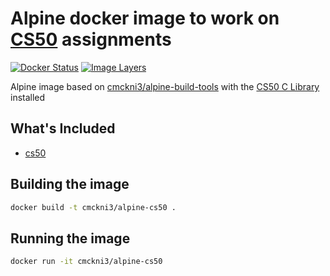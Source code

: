 # Alpine docker image to work on [CS50](https://cs50.harvard.edu) assignments

[![Docker Status](https://img.shields.io/badge/docker-ready-blue.svg)](https://registry.hub.docker.com/u/cmckni3/alpine-cs50)
[![Image Layers](https://images.microbadger.com/badges/image/cmckni3/alpine-cs50.svg)](http://microbadger.com/images/cmckni3/alpine-cs50 "Get your own version badge on microbadger.com")

Alpine image based on [cmckni3/alpine-build-tools](https://github.com/cmckni3/docker-alpine-build-tools) with the [CS50 C Library](https://cs50.harvard.edu) installed

## What's Included

* [cs50](https://manual.cs50.net/library)

## Building the image

```sh
docker build -t cmckni3/alpine-cs50 .
```

## Running the image

```sh
docker run -it cmckni3/alpine-cs50
```
